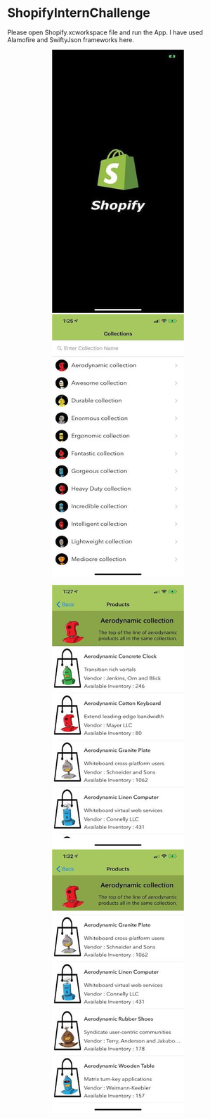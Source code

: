 # ShopifyInternChallenge

Please open Shopify.xcworkspace file and run the App.
I have used Alamofire and SwiftyJson frameworks here.


<p align="center">
  <img src="/Screenshots/LaunchScreen.jpeg" width="300" /
  >          <img src="/Screenshots/CustomCollectionsListPage.jpeg" width="300" /> 
</p>

<p align="center">
  <img src="/Screenshots/CollectionDetailsPage.jpeg" width="300" />
  <img src="/Screenshots/CollectionDetailsPage2.jpeg" width="300" />
</p>

